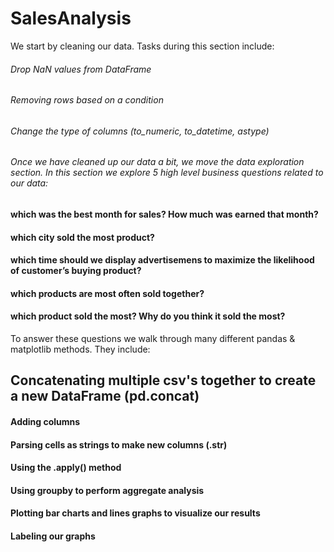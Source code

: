 # SalesAnalysis

We start by cleaning our data. Tasks during this section include:

###### Drop NaN values from DataFrame
###### Removing rows based on a condition
###### Change the type of columns (to_numeric, to_datetime, astype)
###### Once we have cleaned up our data a bit, we move the data exploration section. In this section we explore 5 high level business questions related to our data:

#### which was the best month for sales? How much was earned that month?
#### which city sold the most product?
#### which time should we display advertisemens to maximize the likelihood of customer’s buying product?
#### which products are most often sold together?
#### which product sold the most? Why do you think it sold the most?
To answer these questions we walk through many different pandas & matplotlib methods. They include:

##  Concatenating multiple csv's together to create a new DataFrame (pd.concat)
#### Adding columns
#### Parsing cells as strings to make new columns (.str)
#### Using the .apply() method
#### Using groupby to perform aggregate analysis
#### Plotting bar charts and lines graphs to visualize our results
#### Labeling our graphs
